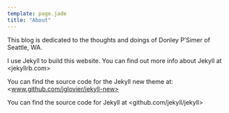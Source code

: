 ```yaml
---
template: page.jade
title: "About"
---
```


This blog is dedicated to the thoughts and doings of Donley P’Simer of Seattle, WA.

I use Jekyll to build this website. You can find out more info about Jekyll at <jekyllrb.com>

You can find the source code for the Jekyll new theme at: <www.github.com/jglovier/jekyll-new>

You can find the source code for Jekyll at <github.com/jekyll/jekyll>
